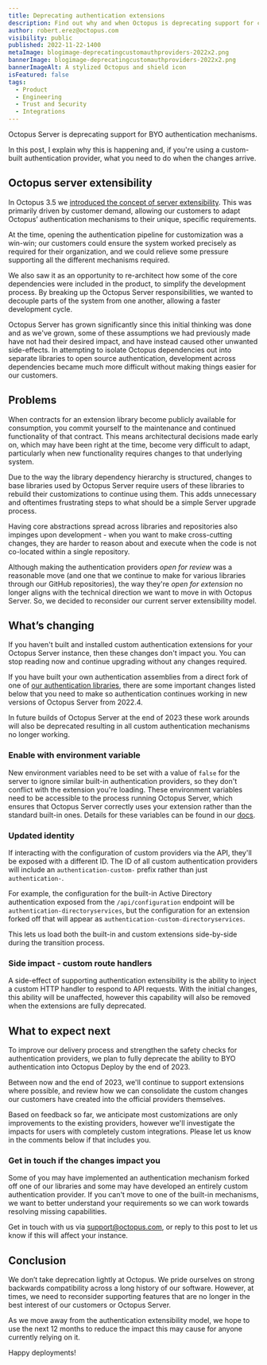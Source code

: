 ```yaml
---
title: Deprecating authentication extensions
description: Find out why and when Octopus is deprecating support for custom authentication extensions.
author: robert.erez@octopus.com
visibility: public
published: 2022-11-22-1400
metaImage: blogimage-deprecatingcustomauthproviders-2022x2.png
bannerImage: blogimage-deprecatingcustomauthproviders-2022x2.png
bannerImageAlt: A stylized Octopus and shield icon
isFeatured: false
tags: 
  - Product
  - Engineering
  - Trust and Security
  - Integrations
---
```


Octopus Server is deprecating support for BYO authentication mechanisms. 

In this post, I explain why this is happening and, if you're using a custom-built authentication provider, what you need to do when the changes arrive.

## Octopus server extensibility

In Octopus 3.5 we [introduced the concept of server extensibility](https://octopus.com/blog/octopus-deploy-3.5#octopus-deploy-server-extensibility). This was primarily driven by customer demand, allowing our customers to adapt Octopus’ authentication mechanisms to their unique, specific requirements. 

At the time, opening the authentication pipeline for customization was a win-win; our customers could ensure the system worked precisely as required for their organization, and we could relieve some pressure supporting all the different mechanisms required. 

We also saw it as an opportunity to re-architect how some of the core dependencies were included in the product, to simplify the development process. By breaking up the Octopus Server responsibilities, we wanted to decouple parts of the system from one another, allowing a faster development cycle.

Octopus Server has grown significantly since this initial thinking was done and as we've grown, some of these assumptions we had previously made have not had their desired impact, and have instead caused other unwanted side-effects. In attempting to isolate Octopus dependencies out into separate libraries to open source authentication,  development across dependencies became much more difficult without making things easier for our customers.

## Problems 

When contracts for an extension library become publicly available for consumption, you commit yourself to the maintenance and continued functionality of that contract. This means architectural decisions made early on, which may have been right at the time, become very difficult to adapt, particularly when new functionality requires changes to that underlying system.

Due to the way the library dependency hierarchy is structured, changes to base libraries used by Octopus Server require users of these libraries to rebuild their customizations to continue using them. This adds unnecessary and oftentimes frustrating steps to what should be a simple Server upgrade process. 

Having core abstractions spread across libraries and repositories also impinges upon development - when you want to make cross-cutting changes, they are harder to reason about and execute when the code is not co-located within a single repository.

Although making the authentication providers _open for review_ was a reasonable move (and one that we continue to make for various libraries through our GitHub repositories), the way they're _open for extension_ no longer aligns with the technical direction we want to move in with Octopus Server. So, we decided to reconsider our current server extensibility model.

## What’s changing

If you haven't built and installed custom authentication extensions for your Octopus Server instance, then these changes don't impact you. You can stop reading now and continue upgrading without any changes required.

If you have built your own authentication assemblies from a direct fork of one of [our authentication libraries](https://octopus.com/docs/administration/server-extensibility/customizing-an-octopus-deploy-server-extension), there are some important changes listed below that you need to make so authentication continues working in new versions of Octopus Server from 2022.4. 

In future builds of Octopus Server at the end of 2023 these work arounds will also be deprecated resulting in all custom authentication mechanisms no longer working.

### Enable with environment variable

New environment variables need to be set with a value of `false` for the server to ignore similar built-in authentication providers, so they don't conflict with the extension you're loading. These environment variables need to be accessible to the process running Octopus Server, which ensures that Octopus Server correctly uses your extension rather than the standard built-in ones. Details for these variables can be found in our [docs](https://docs.octopus.com).

### Updated identity

If interacting with the configuration of custom providers via the API, they'll be exposed with a different ID. The ID of all custom authentication providers will include an `authentication-custom-` prefix rather than just `authentication-`. 

For example, the configuration for the built-in Active Directory authentication exposed from the `/api/configuration` endpoint will be `authentication-directoryservices`, but the configuration for an extension forked off that will appear as `authentication-custom-directoryservices`. 

This lets us load both the built-in and custom extensions side-by-side during the transition process.

### Side impact - custom route handlers

A side-effect of supporting authentication extensibility is the ability to inject a custom HTTP handler to respond to API requests. With the initial changes, this ability will be unaffected, however this capability will also be removed when the extensions are fully deprecated. 

## What to expect next

To improve our delivery process and strengthen the safety checks for authentication providers, we plan to fully deprecate the ability to BYO authentication into Octopus Deploy by the end of 2023. 

Between now and the end of 2023, we'll continue to support extensions where possible, and review how we can consolidate the custom changes our customers have created into the official providers themselves. 

Based on feedback so far, we anticipate most customizations are only improvements to the existing providers, however we'll investigate the impacts for users with completely custom integrations. Please let us know in the comments below if that includes you.

### Get in touch if the changes impact you

Some of you may have implemented an authentication mechanism forked off one of our libraries and some may have developed an entirely custom authentication provider. If you can't move to one of the built-in mechanisms, we want to better understand your requirements so we can work towards resolving missing capabilities. 

Get in touch with us via [support@octopus.com](mailto:support@octopus.com), or reply to this post to let us know if this will affect your instance.

## Conclusion

We don’t take deprecation lightly at Octopus. We pride ourselves on strong backwards compatibility across a long history of our software. However, at times, we need to reconsider supporting features that are no longer in the best interest of our customers or Octopus Server. 

As we move away from the authentication extensibility model, we hope to use the next 12 months to reduce the impact this may cause for anyone currently relying on it.

Happy deployments!
